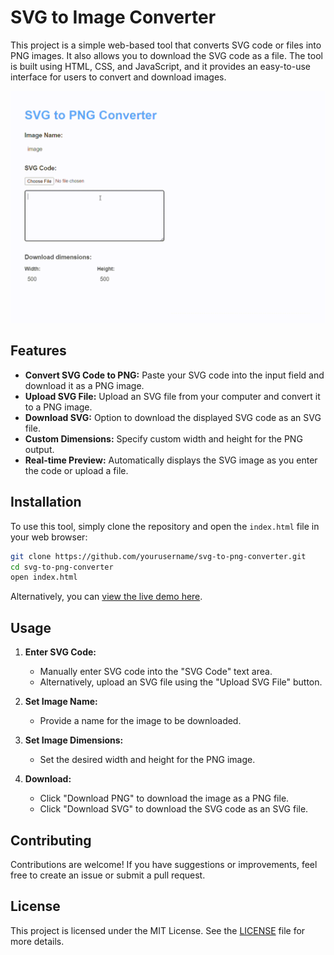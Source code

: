 # SVG to Image Converter

This project is a simple web-based tool that converts SVG code or files into PNG images. It also allows you to download the SVG code as a file. The tool is built using HTML, CSS, and JavaScript, and it provides an easy-to-use interface for users to convert and download images.

![preview](/preview.gif)

## Features

- **Convert SVG Code to PNG:** Paste your SVG code into the input field and download it as a PNG image.
- **Upload SVG File:** Upload an SVG file from your computer and convert it to a PNG image.
- **Download SVG:** Option to download the displayed SVG code as an SVG file.
- **Custom Dimensions:** Specify custom width and height for the PNG output.
- **Real-time Preview:** Automatically displays the SVG image as you enter the code or upload a file.

## Installation

To use this tool, simply clone the repository and open the `index.html` file in your web browser:


```bash
git clone https://github.com/yourusername/svg-to-png-converter.git
cd svg-to-png-converter
open index.html
```


Alternatively, you can [view the live demo here](https://html-preview.github.io/?url=https://github.com/AnasQiblawi/SVG-to-Image-Converter/main/index.html).

## Usage

1. **Enter SVG Code:**
   - Manually enter SVG code into the "SVG Code" text area.
   - Alternatively, upload an SVG file using the "Upload SVG File" button.

2. **Set Image Name:**
   - Provide a name for the image to be downloaded.

3. **Set Image Dimensions:**
   - Set the desired width and height for the PNG image.

4. **Download:**
   - Click "Download PNG" to download the image as a PNG file.
   - Click "Download SVG" to download the SVG code as an SVG file.

## Contributing

Contributions are welcome! If you have suggestions or improvements, feel free to create an issue or submit a pull request.

## License

This project is licensed under the MIT License. See the [LICENSE](LICENSE) file for more details.
